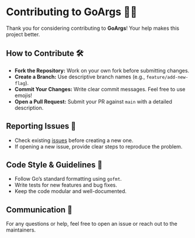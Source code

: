 # Contributing to GoArgs 🤝🏹  

Thank you for considering contributing to **GoArgs**! Your help makes this project better.  

## How to Contribute 🛠️

- **Fork the Repository:** Work on your own fork before submitting changes.
- **Create a Branch:** Use descriptive branch names (e.g., `feature/add-new-flag`).  
- **Commit Your Changes:** Write clear commit messages. Feel free to use emojis!  
- **Open a Pull Request:** Submit your PR against `main` with a detailed description.  

## Reporting Issues 🐛

- Check existing [issues](https://github.com/cryptrunner49/goargs/issues) before creating a new one.
- If opening a new issue, provide clear steps to reproduce the problem.  

## Code Style & Guidelines 🎨

- Follow Go’s standard formatting using `gofmt`.
- Write tests for new features and bug fixes.  
- Keep the code modular and well-documented.  

## Communication 💬

For any questions or help, feel free to open an issue or reach out to the maintainers.
